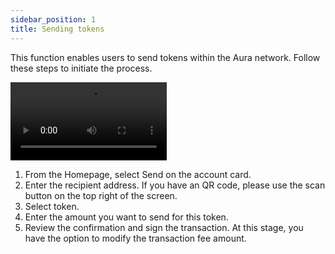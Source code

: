 ```yaml
---
sidebar_position: 1
title: Sending tokens
---
```


This function enables users to send tokens within the Aura network. Follow these steps to initiate the process.

<video controls width="250">
  <source src="/video/pyxis-mobile/Send.webm" type="video/webm" />
</video>

1. From the Homepage, select Send on the account card.
2. Enter the recipient address. If you have an QR code, please use the scan button on the top right of the screen.
3. Select token.
4. Enter the amount you want to send for this token.
5. Review the confirmation and sign the transaction. At this stage, you have the option to modify the transaction fee amount.